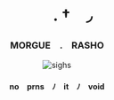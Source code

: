 <h1 align="center">　　. †　◞　</h1>
<h3 align="center"> MORGUE　.　RASHO</h3>
<p align="center"> <img src="https://i.pinimg.com/564x/e5/a2/19/e5a219464698412dbc4d9aded92a6f3c.jpg" alt="sighs">
<h4 align="center"> no　prns　ﾉ　it　ﾉ　void　
